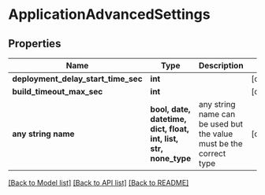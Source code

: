 # ApplicationAdvancedSettings


## Properties
Name | Type | Description | Notes
------------ | ------------- | ------------- | -------------
**deployment_delay_start_time_sec** | **int** |  | [optional] 
**build_timeout_max_sec** | **int** |  | [optional] 
**any string name** | **bool, date, datetime, dict, float, int, list, str, none_type** | any string name can be used but the value must be the correct type | [optional]

[[Back to Model list]](../README.md#documentation-for-models) [[Back to API list]](../README.md#documentation-for-api-endpoints) [[Back to README]](../README.md)


